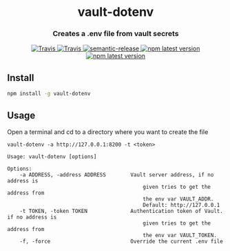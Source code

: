 <h1 align="center" style="border-bottom: none;">vault-dotenv</h1>
<h3 align="center">Creates a .env file from vault secrets</h3>
<p align="center">
  <a href="https://www.codacy.com/app/swarm-oc/vault-dotenv?utm_source=github.com&amp;utm_medium=referral&amp;utm_content=swarm-oc/vault-dotenv&amp;utm_campaign=Badge_Grade">
    <img alt="Travis" src="https://api.codacy.com/project/badge/Grade/98589ef370624f1fbca8bebb5435f7e1">
  </a>
  <a href="https://travis-ci.org/beogip/vault-dotenv">
    <img alt="Travis" src="https://img.shields.io/travis/beogip/vault-dotenv/master.svg">
  </a>
  <a href="https://github.com/semantic-release/semantic-release">
    <img alt="semantic-release" src="https://img.shields.io/badge/%20%20%F0%9F%93%A6%F0%9F%9A%80-semantic--release-e10079.svg">
  </a>
  <a href="https://www.npmjs.com/package/vault-dotenv">
    <img alt="npm latest version" src="https://img.shields.io/npm/v/vault-dotenv/latest.svg">
  </a>
  <a href="https://greenkeeper.io/">
    <img alt="npm latest version" src="https://badges.greenkeeper.io/beogip/vault-dotenv.svg">
  </a>
</p>

## Install
```bash
npm install -g vault-dotenv
```

## Usage
Open a terminal and cd to a directory where you want to create the file

```
vault-dotenv -a http://127.0.0.1:8200 -t <token>
```

```
Usage: vault-dotenv [options]

Options:
	-a ADDRESS, -address ADDRESS        Vault server address, if no address is
                                            given tries to get the address from
                                            the env var VAULT_ADDR.
                                            Default: http://127.0.0.1
	-t TOKEN, -token TOKEN              Authentication token of Vault. if no address is
                                            given tries to get the address from
                                            the env var VAULT_TOKEN.
	-f, -force                          Override the current .env file
```
